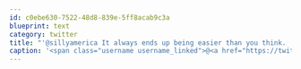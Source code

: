 ```yaml
---
id: c0ebe630-7522-48d8-839e-5ff8acab9c3a
blueprint: text
category: twitter
title: "'@sillyamerica It always ends up being easier than you think.  I always dread giving my notice"
caption: '<span class="username username_linked">@<a href="https://twitter.com/sillyamerica" title="Val @ Silly America Roadside Attractions">sillyamerica</a></span> It always ends up being easier than you think.  I always dread giving my notice'
---
```

